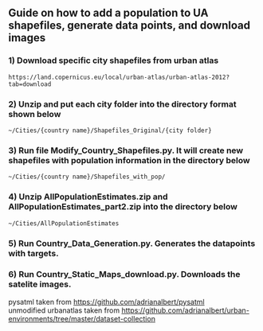 ## Guide on how to add a population to UA shapefiles, generate data points, and download images


### 1) Download specific city shapefiles from urban atlas 
	https://land.copernicus.eu/local/urban-atlas/urban-atlas-2012?tab=download
	
### 2) Unzip and put each city folder into the directory format shown below
	~/Cities/{country name}/Shapefiles_Original/{city folder}

### 3) Run file Modify_Country_Shapefiles.py. It will create new shapefiles with population information in the directory below 
	~/Cities/{country name}/Shapefiles_with_pop/
	
### 4) Unzip AllPopulationEstimates.zip and AllPopulationEstimates_part2.zip into the directory below
	~/Cities/AllPopulationEstimates

### 5) Run Country_Data_Generation.py. Generates the datapoints with targets.

### 6) Run Country_Static_Maps_download.py.  Downloads the satelite images.



pysatml taken from https://github.com/adrianalbert/pysatml <br/>
unmodified urbanatlas taken from https://github.com/adrianalbert/urban-environments/tree/master/dataset-collection
